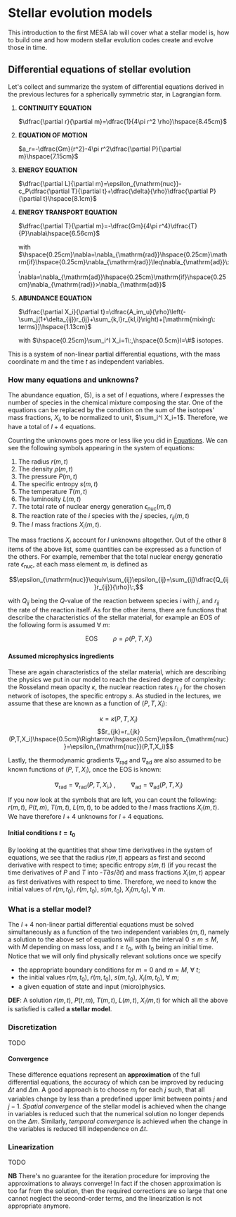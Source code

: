 # Stellar evolution models
This introduction to the first MESA lab will cover what a stellar model is, how to build one and how modern stellar evolution codes create and evolve those in time. 

## Differential equations of stellar evolution
Let's collect and summarize the system of differential equations derived in the previous lectures for a spherically symmetric star, in Lagrangian form.

1. **CONTINUITY EQUATION**
   
   $\dfrac{\partial r}{\partial m}=\dfrac{1}{4\pi r^2 \rho}\hspace{8.45cm}$
   
2. **EQUATION OF MOTION**
   
   $a_r=-\dfrac{Gm}{r^2}-4\pi r^2\dfrac{\partial P}{\partial m}\hspace{7.15cm}$  

3. **ENERGY EQUATION**
   
   $\dfrac{\partial L}{\partial m}=\epsilon_{\mathrm{nuc}}-c_P\dfrac{\partial T}{\partial t}+\dfrac{\delta}{\rho}\dfrac{\partial P}{\partial t}\hspace{8.1cm}$  
   
4. **ENERGY TRANSPORT EQUATION**
   
   $\dfrac{\partial T}{\partial m}=-\dfrac{Gm}{4\pi r^4}\dfrac{T}{P}\nabla\hspace{6.56cm}$    
   
   with $\hspace{0.25cm}\nabla=\nabla_{\mathrm{rad}}\hspace{0.25cm}\mathrm{if}\hspace{0.25cm}\nabla_{\mathrm{rad}}\leq\nabla_{\mathrm{ad}}\:, \nabla=\nabla_{\mathrm{ad}}\hspace{0.25cm}\mathrm{if}\hspace{0.25cm}\nabla_{\mathrm{rad}}>\nabla_{\mathrm{ad}}$

5. **ABUNDANCE EQUATION**
   
   $\dfrac{\partial X_i}{\partial t}=\dfrac{A_im_u}{\rho}\left(-\sum_j(1+\delta_{ij})r_{ij}+\sum_{k,l}r_{kl,i}\right)+[\mathrm{mixing\: terms}]\hspace{1.13cm}$    
   
   with $\hspace{0.25cm}\sum_i^I X_i=1\:,\hspace{0.5cm}I=\#$ isotopes.

This is a system of non-linear partial differential equations, with the mass coordinate $m$ and the time $t$ as independent variables.

### How many equations and unknowns? 
The abundance equation, (5), is a set of $I$ equations, where $I$ expresses the number of species in the chemical mixture composing the star. One of the equations can be replaced by the condition on the sum of the isotopes' mass fractions, $X_i$, to be normalized to unit, $\sum_i^I X_i=1$. Therefore, we have a total of $I+4$ equations. 

Counting the unknowns goes more or less like you did in [Equations](https://orlox.github.io/stars_2023_2024/dev/2_equations/). We can see the following symbols appearing in the system of equations:
1. The radius $r(m,t)$ 
2. The density $\rho(m,t)$
3. The pressure $P(m,t)$
4. The specific entropy $s(m,t)$
5. The temperature $T(m,t)$
6. The luminosity $L(m,t)$
7. The total rate of nuclear energy generation $\epsilon_{\mathrm{nuc}}(m,t)$
8. The reaction rate of the $i$ species with the $j$ species, $r_{ij}(m,t)$
9. The $I$ mass fractions $X_i(m,t)$.

The mass fractions $X_i$ account for $I$ unknowns altogether. Out of the other 8 items of the above list, some quantities can be expressed as a function of the others. For example, remember that the total nuclear energy generatio rate $\epsilon_{\mathrm{nuc}}$, at each mass element $m$, is defined as 

$$\epsilon_{\mathrm{nuc}}\equiv\sum_{ij}\epsilon_{ij}=\sum_{ij}\dfrac{Q_{ij}r_{ij}}{\rho}\:,$$

with $Q_{ij}$ being the $Q$-value of the reaction between species $i$ with $j$, and $r_{ij}$ the rate of the reaction itself. As for the other items, there are functions that describe the characteristics of the stellar material, for example an EOS of the following form is assumed $\forall\: m$:

$$\mathrm{EOS}\hspace{1cm}\rho=\rho(P,T,X_i)$$

#### Assumed microphysics ingredients
These are again characteristics of the stellar material, which are describing the physics we put in our model to reach the desired degree of complexity: the Rosseland mean opacity $\kappa$, the nuclear reaction rates $r_{i,j}$ for the chosen network of isotopes, the specific entropy $s$. As studied in the lectures, we assume that these are known as a function of $(P,T,X_i)$:

$$\kappa=\kappa(P,T,X_i)$$
$$r_{jk}=r_{jk}(P,T,X_i)\hspace{0.5cm}\Rightarrow\hspace{0.5cm}\epsilon_{\mathrm{nuc}}=\epsilon_{\mathrm{nuc}}(P,T,X_i)$$

Lastly, the thermodynamic gradients $\nabla_{\mathrm{rad}}$ and $\nabla_{\mathrm{ad}}$ are also assumed to be known functions of $(P,T,X_i)$, once the EOS is known:

$$\nabla_{\mathrm{rad}}=\nabla_{\mathrm{rad}}(P,T,X_i,)\:,\hspace{1cm}\nabla_{\mathrm{ad}}=\nabla_{\mathrm{ad}}(P,T,X_i)$$

If you now look at the symbols that are left, you can count the following: $r(m,t)$, $P(t,m)$, $T(m,t)$, $L(m,t)$, to be added to the $I$ mass fractions $X_i(m,t)$. We have therefore $I+4$ unknowns for $I+4$ equations.

#### Initial conditions $t=t_0$
By looking at the quantities that show time derivatives in the system of equations, we see that the radius $r(m,t)$ appears as first and second derivative with respect to time; specific entropy $s(m,t)$ (if you recast the time derivatives of $P$ and $T$ into -$T\partial s/\partial t$) and mass fractions $X_i(m,t)$ appear as first derivatives with respect to time. Therefore, we need to know the initial values of $r(m,t_0)$, $\dot{r}(m,t_0)$, $s(m,t_0)$, $X_i(m,t_0)$, $\forall\: m$.

### What is a stellar model?
The $I+4$ non-linear partial differential equations must be solved simultaneously as a function of the two independent variables $(m,t)$, namely a solution to the above set of equations will span the interval $0\leq m\leq M$, with $M$ depending on mass loss, and $t\geq t_0$, with $t_0$ being an initial time. Notice that we will only find physically relevant solutions once we specify
* the appropriate boundary conditions for $m=0$ and $m=M$, $\forall\: t$;
* the initial values $r(m,t_0)$, $\dot{r}(m,t_0)$, $s(m,t_0)$, $X_i(m,t_0)$, $\forall\: m$;
* a given equation of state and input (micro)physics.

**DEF**: A solution $r(m,t)$, $P(t,m)$, $T(m,t)$, $L(m,t)$, $X_i(m,t)$ for which all the above is satisfied is called **a stellar model**.

### Discretization
TODO

#### Convergence
These difference equations represent an **approximation** of the full differential equations, the accuracy of which can be improved by reducing $\Delta t$ and $\Delta m$. A good approach is to choose $m_j$ for each $j$ such, that all variables change by less than a predefined upper limit between points $j$ and $j-1$. *Spatial convergence* of the stellar model is achieved when the change in variables is reduced such that the numerical solution no longer depends on the $\Delta m$. Similarly, *temporal convergence* is achieved when the change in the variables is reduced till independence on $\Delta t$.

### Linearization
TODO

**NB** There's no guarantee for the iteration procedure for improving the approximations  to always converge! In fact if the chosen approximation is too far from the solution, then the required corrections are so large that one cannot neglect the second-order terms, and the linearization is not appropriate anymore.



